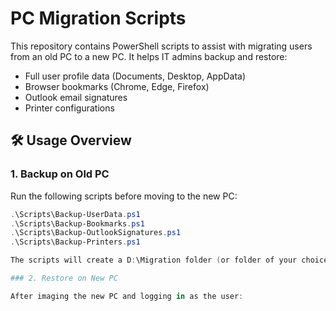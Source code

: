 # PC Migration Scripts

This repository contains PowerShell scripts to assist with migrating users from an old PC to a new PC. It helps IT admins backup and restore:

- Full user profile data (Documents, Desktop, AppData)
- Browser bookmarks (Chrome, Edge, Firefox)
- Outlook email signatures
- Printer configurations

## 🛠️ Usage Overview

### 1. Backup on Old PC
Run the following scripts before moving to the new PC:

```powershell
.\Scripts\Backup-UserData.ps1
.\Scripts\Backup-Bookmarks.ps1
.\Scripts\Backup-OutlookSignatures.ps1
.\Scripts\Backup-Printers.ps1

The scripts will create a D:\Migration folder (or folder of your choice) with all necessary data.

### 2. Restore on New PC

After imaging the new PC and logging in as the user:
